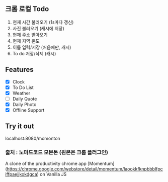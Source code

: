 ## 크롬 로컬 Todo
1. 현재 시간 불러오기 (1s마다 갱신)
2. 사진 불러오기     (캐시에 저장)
3. 현재 주소 받아오기
4. 현재 지역 온도
5. 이름 입력/저장 (처음에만, 캐시)
6. To do 저장/삭제 (캐시)

## Features

- [x] Clock
- [x] To Do List
- [x] Weather
- [ ] Daily Quote
- [x] Daily Photo
- [x] Offline Support

## Try it out

localhost:8080/momonton

### 출처 : 노마드코드 모몬톤 (원본은 크롬 플러그인)
A clone of the productivity chrome app [Momentum]
(https://chrome.google.com/webstore/detail/momentum/laookkfknpbbblfpciffpaejjkokdgca) on Vanilla JS
